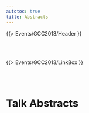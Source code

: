 ```yaml
---
autotoc: true
title: Abstracts
---
```

{{> Events/GCC2013/Header }}

<br /><br />



{{> Events/GCC2013/LinkBox }}



<br /><br />

# Talk Abstracts
